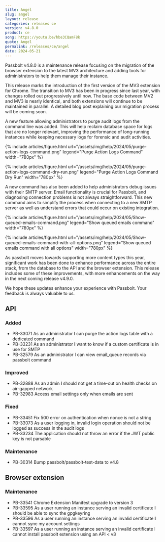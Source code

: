 ```yaml
---
title: Angel
slug: angel
layout: release
categories: releases ce
version: v4.8.0
product: ce
song: https://youtu.be/hbe3CQamF8k
quote: Angel
permalink: /releases/ce/angel
date: 2024-05-21
---
```


Passbolt v4.8.0 is a maintenance release focusing on the migration of the browser extension to the latest MV3
architecture and adding tools for administrators to help them manage their instance.

This release marks the introduction of the first version of the MV3 extension for Chrome. The transition to MV3 has been
in progress since last year, with changes rolled out progressively until now. The base code between MV2 and MV3 is
nearly identical, and both extensions will continue to be maintained in parallel. A detailed blog post explaining our
migration process will be coming soon.

A new feature allowing administrators to purge audit logs from the command line was added. This will help reclaim database
space for logs that are no longer relevant, improving the performance of long-running instances while keeping necessary
logs for forensic and audit activities.

{% include articles/figure.html url="/assets/img/help/2024/05/purge-action-logs-command.png" legend="Purge Action Logs Command" width="780px" %}

{% include articles/figure.html url="/assets/img/help/2024/05/purge-action-logs-command-dry-run.png" legend="Purge Action Logs Command Dry Run" width="780px" %}

A new command has also been added to help administrators debug issues with their SMTP server. Email functionality is
crucial for Passbolt, and diagnosing connection problems is not always straightforward. This new command aims to simplify
the process when connecting to a new SMTP server as well as understand errors that could occur on existing integration.

{% include articles/figure.html url="/assets/img/help/2024/05/Show-queued-emails-command.png" legend="Show queued emails command" width="780px" %}

{% include articles/figure.html url="/assets/img/help/2024/05/Show-queued-emails-command-with-all-options.png" legend="Show queued emails command with all options" width="780px" %}

As passbolt moves towards supporting more content types this year, significant work has been done to enhance performance
across the entire stack, from the database to the API and the browser extension. This release includes some of these
improvements, with more enhancements on the way in the next coming release v4.9.0.

We hope these updates enhance your experience with Passbolt. Your feedback is always valuable to us.


## API
### Added
- PB-33071 As an administrator I can purge the action logs table with a dedicated command
- PB-33231 As an administrator I want to know if a custom certificate is in use for SMTP
- PB-32579 As an administrator I can view email_queue records via passbolt command

### Improved
- PB-32888 As an admin I should not get a time-out on health checks on air-gapped network
- PB-32983 Access email settings only when emails are sent

### Fixed
- PB-33451 Fix 500 error on authentication when nonce is not a string
- PB-33073 As a user logging in, invalid login operation should not be logged as success in the audit logs
- PB-33234 The application should not throw an error if the JWT public key is not parsable

### Maintenance
- PB-30314 Bump passbolt/passbolt-test-data to v4.8

## Browser extension
### Maintenance
- PB-33541 Chrome Extension Manifest upgrade to version 3
- PB-33595 As a user running an instance serving an invalid certificate I should be able to sync the gpgkeyring
- PB-33596 As a user running an instance serving an invalid certificate I cannot sync my account settings
- PB-33597 As a user running an instance serving an invalid certificate I cannot install passbolt extension using an API < v3
